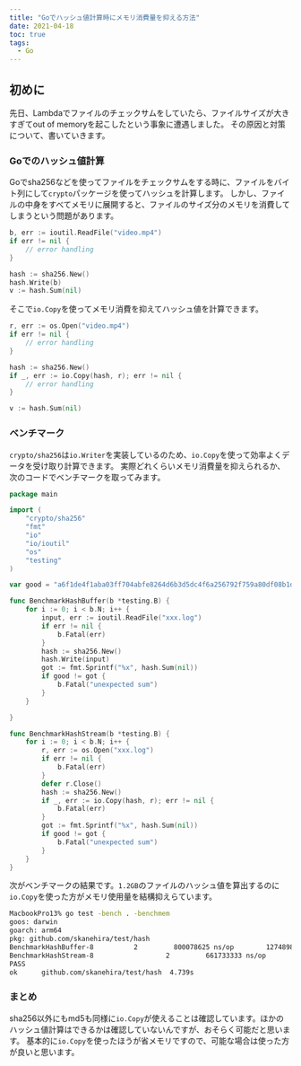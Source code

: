 ```yaml
---
title: "Goでハッシュ値計算時にメモリ消費量を抑える方法"
date: 2021-04-18
toc: true
tags:
  - Go
---
```


## 初めに
先日、Lambdaでファイルのチェックサムをしていたら、ファイルサイズが大きすぎてout of memoryを起こしたという事象に遭遇しました。
その原因と対策について、書いていきます。

### Goでのハッシュ値計算
Goでsha256などを使ってファイルをチェックサムをする時に、ファイルをバイト列にして`crypto`パッケージを使ってハッシュを計算します。
しかし、ファイルの中身をすべてメモリに展開すると、ファイルのサイズ分のメモリを消費してしまうという問題があります。

```go
b, err := ioutil.ReadFile("video.mp4")
if err != nil {
	// error handling
}

hash := sha256.New()
hash.Write(b)
v := hash.Sum(nil)
```

そこで`io.Copy`を使ってメモリ消費を抑えてハッシュ値を計算できます。

```go
r, err := os.Open("video.mp4")
if err != nil {
	// error handling
}

hash := sha256.New()
if _, err := io.Copy(hash, r); err != nil {
	// error handling
}

v := hash.Sum(nil)
```

### ベンチマーク
`crypto/sha256`は`io.Writer`を実装しているのため、`io.Copy`を使って効率よくデータを受け取り計算できます。
実際どれくらいメモリ消費量を抑えられるか、次のコードでベンチマークを取ってみます。

```go
package main

import (
	"crypto/sha256"
	"fmt"
	"io"
	"io/ioutil"
	"os"
	"testing"
)

var good = "a6f1de4f1aba03ff704abfe8264d6b3d5dc4f6a256792f759a80df08b1dfcc42"

func BenchmarkHashBuffer(b *testing.B) {
	for i := 0; i < b.N; i++ {
		input, err := ioutil.ReadFile("xxx.log")
		if err != nil {
			b.Fatal(err)
		}
		hash := sha256.New()
		hash.Write(input)
		got := fmt.Sprintf("%x", hash.Sum(nil))
		if good != got {
			b.Fatal("unexpected sum")
		}
	}

}

func BenchmarkHashStream(b *testing.B) {
	for i := 0; i < b.N; i++ {
		r, err := os.Open("xxx.log")
		if err != nil {
			b.Fatal(err)
		}
		defer r.Close()
		hash := sha256.New()
		if _, err := io.Copy(hash, r); err != nil {
			b.Fatal(err)
		}
		got := fmt.Sprintf("%x", hash.Sum(nil))
		if good != got {
			b.Fatal("unexpected sum")
		}
	}
}
```

次がベンチマークの結果です。`1.2GB`のファイルのハッシュ値を算出するのに`io.Copy`を使った方がメモリ使用量を結構抑えらています。

```sh
MacbookPro13% go test -bench . -benchmem
goos: darwin
goarch: arm64
pkg: github.com/skanehira/test/hash
BenchmarkHashBuffer-8          2         800078625 ns/op        1274898200 B/op       16 allocs/op
BenchmarkHashStream-8                  2         661733333 ns/op           33912 B/op         13 allocs/op
PASS
ok      github.com/skanehira/test/hash  4.739s
```

### まとめ
sha256以外にもmd5も同様に`io.Copy`が使えることは確認しています。ほかのハッシュ値計算はできるかは確認していないんですが、おそらく可能だと思います。
基本的に`io.Copy`を使ったほうが省メモリですので、可能な場合は使った方が良いと思います。
